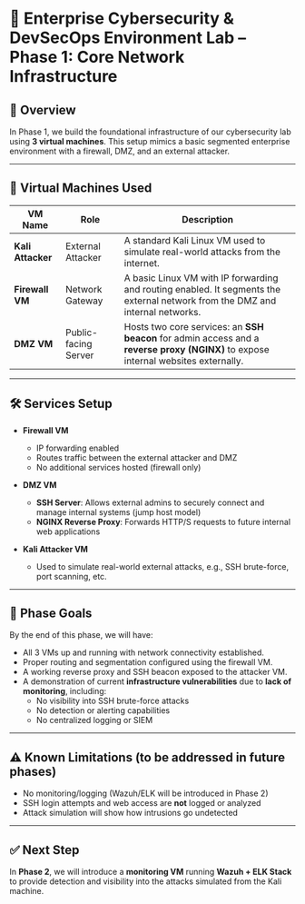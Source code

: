 # 🔐 Enterprise Cybersecurity & DevSecOps Environment Lab – Phase 1: Core Network Infrastructure

## 🧩 Overview

In Phase 1, we build the foundational infrastructure of our cybersecurity lab using **3 virtual machines**. This setup mimics a basic segmented enterprise environment with a firewall, DMZ, and an external attacker.

---

## 🧱 Virtual Machines Used

| VM Name       | Role                | Description                                                                 |
|---------------|---------------------|-----------------------------------------------------------------------------|
| **Kali Attacker** | External Attacker   | A standard Kali Linux VM used to simulate real-world attacks from the internet. |
| **Firewall VM**   | Network Gateway     | A basic Linux VM with IP forwarding and routing enabled. It segments the external network from the DMZ and internal networks. |
| **DMZ VM**        | Public-facing Server| Hosts two core services: an **SSH beacon** for admin access and a **reverse proxy (NGINX)** to expose internal websites externally. |

---

## 🛠️ Services Setup

- **Firewall VM**
  - IP forwarding enabled
  - Routes traffic between the external attacker and DMZ
  - No additional services hosted (firewall only)

- **DMZ VM**
  - **SSH Server**: Allows external admins to securely connect and manage internal systems (jump host model)
  - **NGINX Reverse Proxy**: Forwards HTTP/S requests to future internal web applications

- **Kali Attacker VM**
  - Used to simulate real-world external attacks, e.g., SSH brute-force, port scanning, etc.

---

## 🎯 Phase Goals

By the end of this phase, we will have:

- All 3 VMs up and running with network connectivity established.
- Proper routing and segmentation configured using the firewall VM.
- A working reverse proxy and SSH beacon exposed to the attacker VM.
- A demonstration of current **infrastructure vulnerabilities** due to **lack of monitoring**, including:
  - No visibility into SSH brute-force attacks
  - No detection or alerting capabilities
  - No centralized logging or SIEM

---

## ⚠️ Known Limitations (to be addressed in future phases)

- No monitoring/logging (Wazuh/ELK will be introduced in Phase 2)
- SSH login attempts and web access are **not** logged or analyzed
- Attack simulation will show how intrusions go undetected

---

## ✅ Next Step

In **Phase 2**, we will introduce a **monitoring VM** running **Wazuh + ELK Stack** to provide detection and visibility into the attacks simulated from the Kali machine.

